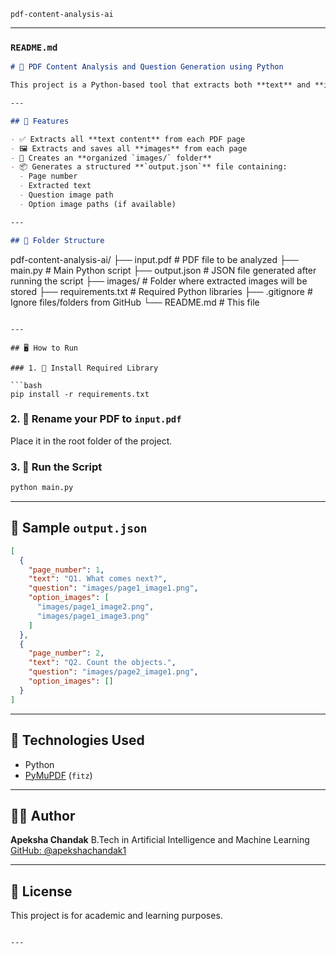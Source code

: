 `pdf-content-analysis-ai`

---

### `README.md`

```markdown
# 📄 PDF Content Analysis and Question Generation using Python

This project is a Python-based tool that extracts both **text** and **images** from a PDF file—particularly educational PDFs—and generates a structured JSON output. It is designed as part of an **AI/Python Intern Assignment** for content analysis and question preparation based on visuals.

---

## 📌 Features

- ✅ Extracts all **text content** from each PDF page
- 🖼️ Extracts and saves all **images** from each page
- 📁 Creates an **organized `images/` folder**
- 📦 Generates a structured **`output.json`** file containing:
  - Page number
  - Extracted text
  - Question image path
  - Option image paths (if available)

---

## 📁 Folder Structure

```

pdf-content-analysis-ai/
├── input.pdf                 # PDF file to be analyzed
├── main.py                   # Main Python script
├── output.json               # JSON file generated after running the script
├── images/                   # Folder where extracted images will be stored
├── requirements.txt          # Required Python libraries
├── .gitignore                # Ignore files/folders from GitHub
└── README.md                 # This file

````

---

## 🖥️ How to Run

### 1. 🔧 Install Required Library

```bash
pip install -r requirements.txt
````

### 2. 📌 Rename your PDF to `input.pdf`

Place it in the root folder of the project.

### 3. 🚀 Run the Script

```bash
python main.py
```

---

## 📄 Sample `output.json`

```json
[
  {
    "page_number": 1,
    "text": "Q1. What comes next?",
    "question": "images/page1_image1.png",
    "option_images": [
      "images/page1_image2.png",
      "images/page1_image3.png"
    ]
  },
  {
    "page_number": 2,
    "text": "Q2. Count the objects.",
    "question": "images/page2_image1.png",
    "option_images": []
  }
]
```

---

## 🧠 Technologies Used

* Python
* [PyMuPDF](https://pymupdf.readthedocs.io/) (`fitz`)

---

## 🙋‍♀️ Author

**Apeksha Chandak**
B.Tech in Artificial Intelligence and Machine Learning
[GitHub: @apekshachandak1](https://github.com/apekshachandak1)

---

## 📜 License

This project is for academic and learning purposes.

````

---
